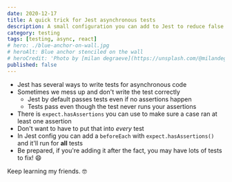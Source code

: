 ```yaml
---
date: 2020-12-17
title: A quick trick for Jest asynchronous tests
description: A small configuration you can add to Jest to reduce false positives for async tests
category: testing
tags: [testing, async, react]
# hero: ./blue-anchor-on-wall.jpg
# heroAlt: Blue anchor stenciled on the wall
# heroCredit: 'Photo by [milan degraeve](https://unsplash.com/@milandegraeve)'
published: false
---
```


- Jest has several ways to write tests for asynchronous code
- Sometimes we mess up and don't write the test correctly
  - Jest by default passes tests even if no assertions happen
  - Tests pass even though the test never runs your assertions
- There is `expect.hasAssertions` you can use to make sure a case ran at least one assertion
- Don't want to have to put that into _every_ test
- In Jest config you can add a `beforeEach` with `expect.hasAssertions()` and it'll run for **all** tests
- Be prepared, if you're adding it after the fact, you may have lots of tests to fix! 😄

Keep learning my friends. 🤓
